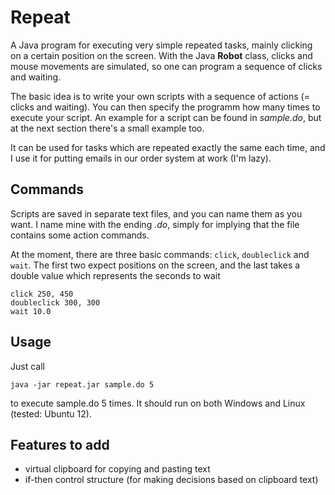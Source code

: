 # Repeat #

A Java program for executing very simple repeated tasks, mainly clicking on a certain position on the screen. With the Java **Robot** class, clicks and mouse movements are simulated, so one can program a sequence of clicks and waiting.

The basic idea is to write your own scripts with a sequence of actions (= clicks and waiting). You can then specify the programm how many times to execute your script. An example for a script can be found in *sample.do*, but at the next section there's a small example too.

It can be used for tasks which are repeated exactly the same each time, and I use it for putting emails in our order system at work (I'm lazy).

## Commands ##

Scripts are saved in separate text files, and you can name them as you want. I name mine with the ending *.do*, simply for implying that the file contains some action commands.

At the moment, there are three basic commands: `click`, `doubleclick` and `wait`. The first two expect positions on the screen, and the last takes a double value which represents the seconds to wait

    click 250, 450
    doubleclick 300, 300
    wait 10.0


## Usage ##
Just call 

    java -jar repeat.jar sample.do 5

to execute sample.do 5 times. It should run on both Windows and Linux (tested: Ubuntu 12).

## Features to add ##
 * virtual clipboard for copying and pasting text
 * if-then control structure (for making decisions based on clipboard text)
